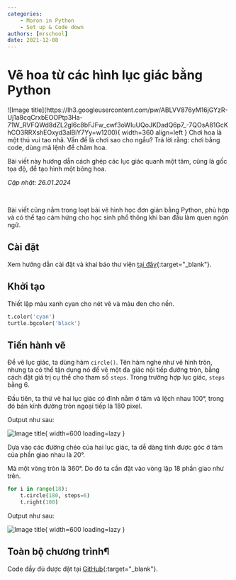 ```yaml
---
categories:
    - Moron in Python
    - Set up & Code down
authors: [mrschool]
date: 2021-12-08
---
```


# Vẽ hoa từ các hình lục giác bằng Python

<div class="result" markdown>
![Image title](https://lh3.googleusercontent.com/pw/ABLVV876yM16jGYzR-Uj1a8cqCrxbEOOPtp3Ha-71W_RVFQWd8dZL2gl6c8bFJFw_cwf3oWIuUQoJKDadQ6p7_-7QOsA81GcKhCO3RRXshEOxyd3alBiY7Yy=w1200){ width=360 align=left }
Chơi hoa là một thú vui tao nhã. Vấn đề là chơi sao cho ngầu? Trả lời rằng: chơi bằng code, dùng mã lệnh để chăm hoa.

Bài viết này hướng dẫn cách ghép các lục giác quanh một tâm, cũng là gốc tọa độ, để tạo hình một bông hoa.

</div>

*Cập nhật: 26.01.2024*

<!-- more -->

<br>

Bài viết cũng nằm trong loạt bài vẽ hình học đơn giản bằng Python, phù hợp và có thể tạo cảm hứng cho học sinh phổ thông khi ban đầu làm quen ngôn ngữ.

## Cài đặt

Xem hướng dẫn cài đặt và khai báo thư viện [tại đây](create-overlapping-circles-by-python.md/#khoi-tao){:target="_blank"}.

## Khởi tạo

Thiết lập màu xanh cyan cho nét vẽ và màu đen cho nền.

``` py linenums="9"
t.color('cyan')
turtle.bgcolor('black')
```

## Tiến hành vẽ

Để vẽ lục giác, ta dùng hàm `circle()`. Tên hàm nghe như vẽ hình tròn, nhưng ta có thể tận dụng nó để vẽ một đa giác nội tiếp đường tròn, bằng cách đặt giá trị cụ thể cho tham số `steps`. Trong trường hợp lục giác, `steps` bằng 6.

Đầu tiên, ta thử vẽ hai lục giác có đỉnh nằm ở tâm và lệch nhau 100°, trong đó bán kính đường tròn ngoại tiếp là 180 pixel.

Output như sau:

![Image title](https://lh3.googleusercontent.com/oXbX0pT5sCbhnRttzVNdY85hKbjhM-WPSGAX_GCnRXcQI7jfFsk_FqF0dNtRIm5qycquZ95A3xiuly5gyXicFLqBeIwT2_GKWnZXMXkVt2KE4vFonWh4V8Nh0w_gj5DLdEnwU--RALs=w1200){ width=600 loading=lazy }

Dựa vào các đường chéo của hai lục giác, ta dễ dàng tính được góc ở tâm của phần giao nhau là 20°.

Mà một vòng tròn là 360°. Do đó ta cần đặt vào vòng lặp 18 phần giao như trên.

``` py linenums="12"
for i in range(18):
    t.circle(180, steps=6)
    t.right(100)
```

Output như sau:

![Image title](https://lh3.googleusercontent.com/lVTLDAadLPxVAyPWjPfhcpvf_1Z5-gj0-Q5DNLUebDFv14TYXEzt2S1MzAX_1wzppK92s8LY4wuIp12ZLthzpk_DfYxqlDetS4yoAyQG9vQEzupmyUBJtiPqPrZIIGN1Hs3VsXJTAP4=w1200){ width=600 loading=lazy }

## Toàn bộ chương trình¶

Code đầy đủ được đặt tại [GitHub](https://github.com/vtchitruong/Turtle/blob/main/Flowers/flower_hexagon.py){:target="_blank"}.
